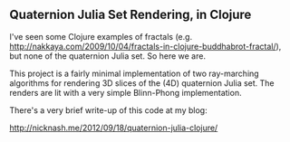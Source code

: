 Quaternion Julia Set Rendering, in Clojure
------------------------------------------

I've seen some Clojure examples of fractals (e.g. http://nakkaya.com/2009/10/04/fractals-in-clojure-buddhabrot-fractal/), but none of the quaternion Julia set. 
So here we are.

This project is a fairly minimal implementation of two ray-marching algorithms for rendering 3D slices of the (4D) quaternion Julia set.
The renders are lit with a very simple Blinn-Phong implementation.

There's a very brief write-up of this code at my blog:

http://nicknash.me/2012/09/18/quaternion-julia-clojure/
